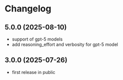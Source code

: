 # Changelog

## 5.0.0 (2025-08-10)
* support of gpt-5 models
* add reasoning_effort and verbosity for gpt-5 model

## 3.0.0 (2025-07-26)
* first release in public
